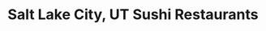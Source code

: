 ---
layout: city
title: Salt Lake City, UT Sushi Restaurants
permalink: /utah/salt-lake-city/
stateAbbr: UT
stateName: Utah
cityName: Salt Lake City
---